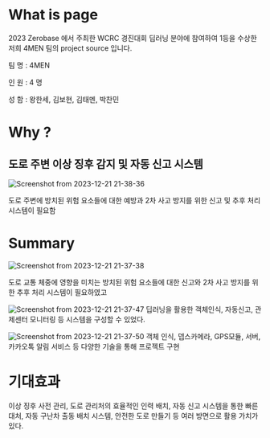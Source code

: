 # What is page
2023 Zerobase 에서 주최한 WCRC 경진대회 딥러닝 분야에 참여하여 1등을 수상한 저희 4MEN 팀의 project source 입니다.

팀 명 : 4MEN 

인 원 : 4 명 

성 함 : 왕한세, 김보현, 김태멘, 박찬민 





# Why ?

## 도로 주변 이상 징후 감지 및 자동 신고 시스템
![Screenshot from 2023-12-21 21-38-36](https://github.com/kinghanse/2023_WCRC_4MEN/assets/140477572/dc6c45d5-6f81-4cea-9b53-b312424b60a4)

도로 주변에 방치된 위험 요소들에 대한 예방과 2차 사고 방지를 위한 신고 및 추후 처리 시스템이 필요함


# Summary

![Screenshot from 2023-12-21 21-37-38](https://github.com/kinghanse/2023_WCRC_4MEN/assets/140477572/3f626de0-76ad-407f-9653-b0d75e0b0745)

도로 교통 체중에 영향을 미치는 방치된 위험 요소들에 대한 신고와 2차 사고 방지를 위한 추후 처리 시스템이 필요하였고 

![Screenshot from 2023-12-21 21-37-47](https://github.com/kinghanse/2023_WCRC_4MEN/assets/140477572/d2985ab2-c10a-49b2-a826-b5dea103c0a8)
딥러닝을 활용한 객체인식, 자동신고, 관제센터 모니터링 등 시스템을 구성할 수 있었다.

![Screenshot from 2023-12-21 21-37-50](https://github.com/kinghanse/2023_WCRC_4MEN/assets/140477572/f493ee7b-bea0-42a1-91fc-22c3ab3c998a)
객체 인식, 뎁스카메라, GPS모듈, 서버, 카카오톡 알림 서비스 등 다양한 기술을 통해 프로젝트 구현 


# 기대효과
이상 징후 사전 관리, 도로 관리처의 효율적인 인력 배치, 자동 신고 시스템을 통한 빠른 대처, 자동 구난차 출동 배치 시스템, 안전한 도로 만들기 등 여러 방면으로 활용 가치가 있다.

